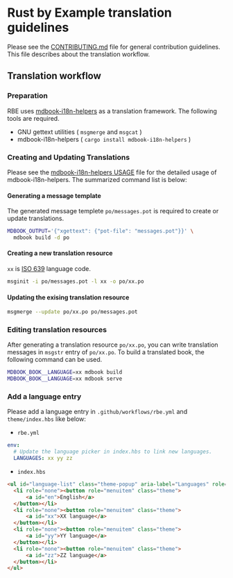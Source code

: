 # Rust by Example translation guidelines

Please see the [CONTRIBUTING.md] file for general contribution guidelines. This
file describes about the translation workflow.

[CONTRIBUTING.md]: https://github.com/rust-lang/rust-by-example/blob/master/CONTRIBUTING.md

## Translation workflow

### Preparation

RBE uses [mdbook-i18n-helpers](https://github.com/google/mdbook-i18n-helpers) as
a translation framework. The following tools are required.

- GNU gettext utilities ( `msgmerge` and `msgcat` )
- mdbook-i18n-helpers ( `cargo install mdbook-i18n-helpers` )

### Creating and Updating Translations

Please see the
[mdbook-i18n-helpers USAGE](https://github.com/google/mdbook-i18n-helpers/blob/main/i18n-helpers/USAGE.md)
file for the detailed usage of mdbook-i18n-helpers. The summarized command list
is below:

#### Generating a message template

The generated message templete `po/messages.pot` is required to create or update
translations.

```bash
MDBOOK_OUTPUT='{"xgettext": {"pot-file": "messages.pot"}}' \
  mdbook build -d po
```

#### Creating a new translation resource

`xx` is [ISO 639](https://en.wikipedia.org/wiki/List_of_ISO_639-1_codes)
language code.

```bash
msginit -i po/messages.pot -l xx -o po/xx.po
```

#### Updating the exising translation resource

```bash
msgmerge --update po/xx.po po/messages.pot
```

### Editing translation resources

After generating a translation resource `po/xx.po`, you can write translation
messages in `msgstr` entry of `po/xx.po`. To build a translated book, the
following command can be used.

```bash
MDBOOK_BOOK__LANGUAGE=xx mdbook build
MDBOOK_BOOK__LANGUAGE=xx mdbook serve
```

### Add a language entry

Please add a language entry in `.github/workflows/rbe.yml` and `theme/index.hbs`
like below:

- `rbe.yml`

```yml
env:
  # Update the language picker in index.hbs to link new languages.
  LANGUAGES: xx yy zz
```

- `index.hbs`

```html
<ul id="language-list" class="theme-popup" aria-label="Languages" role="menu">
  <li role="none"><button role="menuitem" class="theme">
      <a id="en">English</a>
  </button></li>
  <li role="none"><button role="menuitem" class="theme">
      <a id="xx">XX language</a>
  </button></li>
  <li role="none"><button role="menuitem" class="theme">
      <a id="yy">YY language</a>
  </button></li>
  <li role="none"><button role="menuitem" class="theme">
      <a id="zz">ZZ language</a>
  </button></li>
</ul>
```
